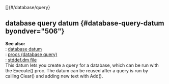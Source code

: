 []{#/database/query}    
## database query datum {#database-query-datum byondver="506"}    
**See also:**    
:   [database datum](/ref/database.md)    
:   [procs (database query)](/ref/database/query/proc.md)    
:   [stddef.dm file](/ref/%7B%7Bappendix%7D%7D/stddef%2edm.md)    
This datum lets you create a query for a database, which can be run with    
the Execute() proc. The datum can be reused after a query is run by    
calling Clear() and adding new text with Add().  